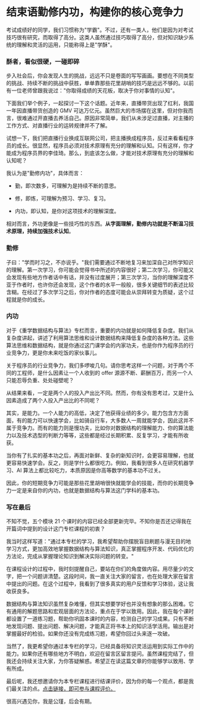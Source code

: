 # 结束语勤修内功，构建你的核心竞争力

考试成绩好的同学，我们习惯称为"学霸"。不过，还有一类人，他们是因为对考试技巧很有研究，而取得了高分。这类人虽然通过技巧取得了高分，但对知识缺少系统的理解和灵活的运用，只能称得上是"学酥"。

### 酥者，看似很硬，一碰即碎

步入社会后，你会发现人生的挑战，远远不只是卷面的写写画画。要想在不同类型的挑战、持续不断的挑战中获胜，单单靠那些花里胡哨的技巧是远远不够的。以前有一位老师曾跟我说过："你取得成绩的天花板，取决于你对事情的认知"。

下面我们举个例子，一起探讨一下这个话题。近年来，直播带货出现了红利，我国一年因直播带货创造的 GMV 可达万亿元。虽然巨大的市场摆在这里，但对你我而言，很难通过开直播去养活自己。原因非常简单，我们从未涉足过直播，对主播的工作方式、对直播行业的运转规律并不了解。

试想一下，我们把直播行业换成互联网公司，把主播换成程序员，反过来看看程序员的成长。很显然，程序员必须对技术原理有充分的理解和认知。只有这样，你才能成为程序员界的李佳琦。那么，到底该怎么做，才能对技术原理有充分的理解和认知呢？

我认为是"勤修内功"，具体而言：

* 勤，即次数多，可理解为是持续不断的意思。

* 修，即炼，可理解为预习、学习、复习。

* 内功，即认知，是你对这项技术的理解深度。

相对而言，外功更像是一些技巧性的东西。**从字面理解，勤修内功就是不断温习技术原理，持续加强技术认知**。

### 勤修

子曰："学而时习之，不亦说乎。"我们需要通过不断地复习来加深自己对所学知识的理解。第一次学习，你可能会觉得书中所述的内容很好；第二次学习，你可能又会发现有些地方作者话中有话，并没有过度展开；第三次学习，当你的理解深度不亚于作者时，也许你还会发现，这个作者的水平一般般，很多关键细节的表述比较含糊。在经过了多次学习之后，你对作者的态度可能会从崇拜转变为质疑，这个过程就是你的成长。

### 内功

对于《重学数据结构与算法》专栏而言，重要的内功就是如何降低复杂度。我们从复杂度讲起，讲述了利用算法思维和设计数据结构来降低复杂度的各种方法。这些算法思维和数据结构，就是你通过这门课学会的内家功夫，也是你作为程序员的行业竞争力，更是你未来吃饭的家伙事儿。

关于程序员的行业竞争力，我们多啰唆几句。请你思考这样一个问题，对于两个不同的工程师，是什么因素让一个人收到的 offer 源源不断、薪酬百万，而另一个人只能忍辱负重、处处碰壁呢？

从结果来看，一定是两个人的投入产出比不同。然而，你有没有思考过，又是什么因素造成了两个人投入产出比的不同呢？

其实，是能力。一个人能力的高低，决定了他获得业绩的多少。能力包含方方面面，有的能力可以快速学会，比如骑自行车，大多数人一周就能学会，因此这并不属于竞争力。而有的能力则是慢功夫，比如你对数据结构的理解能力、你的算法能力以及技术选型的判断力等等，这些都是经过长期积累、反复学习，才能有所收获。

当你有了扎实的基本功之后，再面对新鲜、复杂的新知识时，会更容易理解，也就更容易快速学会。反之，则是学什么都很吃力。例如，我看到很多人在研究机器学习、AI 算法上都比较吃力，本质原因是你高等数学的基本功不过关。

因此，你的短期竞争力可能是那些花里胡哨很快就能学会的技能，而你的长期竞争力一定是来自你的内功，也就是数据结构与算法这门学科的基本功。

### 写在最后

不知不觉，五个模块 21 个课时的内容已经全部更新完毕。不知你是否还记得我在开篇词中提到的设计这门专栏课程的初衷？

我当时这样写道："通过本专栏的学习，我希望帮助你摆脱盲目刷题与漫无目的地学习方式，更加高效地掌握数据结构与算法知识，真正掌握程序开发、代码优化的方法论，完成从掌握理论知识到解决实际问题的转变。"

在课程设计的过程中，我时刻提醒自己，要站在你们的角度做内容。用尽量少的文字，把一个问题讲清楚。这段时间，我一直关注大家的留言，也在处理大家在留言中提出的问题。在这个过程中，我看到了很多真实的用户反馈和学习体验，这让我收获良多。

数据结构与算法知识虽然复杂难懂，但其实想要学好也并没有想象的那么困难。它有通用的解题思路和宏观层面的方法论，重点在于学以致用。因此，我在每个课时都设置了一道练习题，帮助你巩固本课时的内容，检测自己的学习成果。只有不断地发现问题、提出问题、解决问题，才能真正将书本上的知识活学活用。输出是对掌握最好的检验。如果你还没有完成练习题，希望你回过头来逐一攻破。

当然了，我更希望你通过本专栏的学习，已经具备将知识灵活运用到实际工作中的能力。如果你还有哪些地方不明白，欢迎在留言区留言提问。虽然课程完结了，但我还会持续关注大家，为你答疑解惑。希望正在读这篇文章的你能够学以致用、学有所成。

最后呢，我还想邀请你为本专栏课程进行结课评价，因为你的每一个观点，都是我们最关注的点。[点击链接，即可参与课程评价。](https://wj.qq.com/s2/6946469/226f/)

很高兴遇见你，我是公瑾，后会有期。

